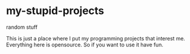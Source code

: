 # my-stupid-projects
random stuff

This is just a place where I put my programming projects that interest me. Everything here is opensource. So if you want to use it have fun.
